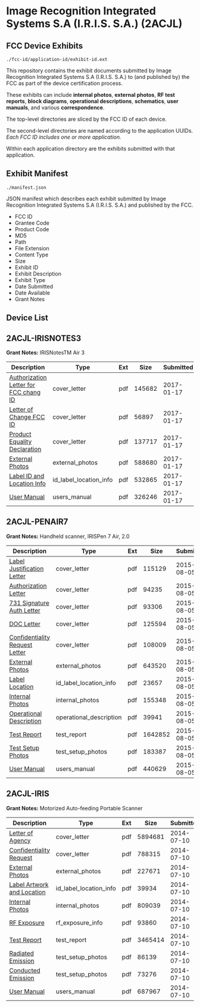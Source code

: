 # Image Recognition Integrated Systems S.A (I.R.I.S. S.A.) (2ACJL)
## FCC Device Exhibits

```
./fcc-id/application-id/exhibit-id.ext
```

This repository contains the exhibit documents submitted by Image Recognition Integrated Systems S.A (I.R.I.S. S.A.) to (and published by) the FCC as part of the device certification process.

These exhibits can include **internal photos**, **external photos**, **RF test reports**, **block diagrams**, **operational descriptions**, **schematics**, **user manuals**, and various **correspondence**.

The top-level directories are sliced by the FCC ID of each device.

The second-level directories are named according to the application UUIDs. *Each FCC ID includes one or more application.*

Within each application directory are the exhibits submitted with that application. 

## Exhibit Manifest

```
./manifest.json
```

JSON manifest which describes each exhibit submitted by Image Recognition Integrated Systems S.A (I.R.I.S. S.A.) and published by the FCC.

- FCC ID
- Grantee Code
- Product Code
- MD5
- Path
- File Extension
- Content Type
- Size
- Exhibit ID
- Exhibit Description
- Exhibit Type
- Date Submitted
- Date Available
- Grant Notes

## Device List
## 2ACJL-IRISNOTES3
**Grant Notes:** IRISNotesTM Air 3

| Description | Type | Ext | Size | Submitted | Available |
| ----------- | ---- | --- | ---- | --------- | --------- |
| [Authorization Letter for FCC chang ID](2ACJL-IRISNOTES3/baf38b7fd9291c30dd2ad83eea4e3c33/3261006.pdf) | cover_letter | pdf | 145682 | 2017-01-17 | 2017-01-17 |
| [Letter of Change FCC ID](2ACJL-IRISNOTES3/baf38b7fd9291c30dd2ad83eea4e3c33/3261009.pdf) | cover_letter | pdf | 56897 | 2017-01-17 | 2017-01-17 |
| [Product Equality Declaration](2ACJL-IRISNOTES3/baf38b7fd9291c30dd2ad83eea4e3c33/3261010.pdf) | cover_letter | pdf | 137717 | 2017-01-17 | 2017-01-17 |
| [External Photos](2ACJL-IRISNOTES3/baf38b7fd9291c30dd2ad83eea4e3c33/3261007.pdf) | external_photos | pdf | 588680 | 2017-01-17 | 2017-01-17 |
| [Label ID and Location Info](2ACJL-IRISNOTES3/baf38b7fd9291c30dd2ad83eea4e3c33/3261008.pdf) | id_label_location_info | pdf | 532865 | 2017-01-17 | 2017-01-17 |
| [User Manual](2ACJL-IRISNOTES3/baf38b7fd9291c30dd2ad83eea4e3c33/3201135.pdf) | users_manual | pdf | 326246 | 2017-01-17 | 2017-01-17 |
## 2ACJL-PENAIR7
**Grant Notes:** Handheld scanner, IRISPen 7 Air, 2.0

| Description | Type | Ext | Size | Submitted | Available |
| ----------- | ---- | --- | ---- | --------- | --------- |
| [Label Justification Letter](2ACJL-PENAIR7/1daf04b58dcaff73312d8e25ce615aaf/2704256.pdf) | cover_letter | pdf | 115129 | 2015-08-05 | 2015-08-05 |
| [Authorization Letter](2ACJL-PENAIR7/1daf04b58dcaff73312d8e25ce615aaf/2704257.pdf) | cover_letter | pdf | 94235 | 2015-08-05 | 2015-08-05 |
| [731 Signature Auth Letter](2ACJL-PENAIR7/1daf04b58dcaff73312d8e25ce615aaf/2704259.pdf) | cover_letter | pdf | 93306 | 2015-08-05 | 2015-08-05 |
| [DOC Letter](2ACJL-PENAIR7/1daf04b58dcaff73312d8e25ce615aaf/2704261.pdf) | cover_letter | pdf | 125594 | 2015-08-05 | 2015-08-05 |
| [Confidentiality Request Letter](2ACJL-PENAIR7/1daf04b58dcaff73312d8e25ce615aaf/2704262.pdf) | cover_letter | pdf | 108009 | 2015-08-05 | 2015-08-05 |
| [External Photos](2ACJL-PENAIR7/1daf04b58dcaff73312d8e25ce615aaf/2704260.pdf) | external_photos | pdf | 643520 | 2015-08-05 | 2015-08-05 |
| [Label Location](2ACJL-PENAIR7/1daf04b58dcaff73312d8e25ce615aaf/2704255.pdf) | id_label_location_info | pdf | 23657 | 2015-08-05 | 2015-08-05 |
| [Internal Photos](2ACJL-PENAIR7/1daf04b58dcaff73312d8e25ce615aaf/2704258.pdf) | internal_photos | pdf | 155348 | 2015-08-05 | 2015-08-05 |
| [Operational Description](2ACJL-PENAIR7/1daf04b58dcaff73312d8e25ce615aaf/2704254.pdf) | operational_description | pdf | 39941 | 2015-08-05 | 2015-08-05 |
| [Test Report](2ACJL-PENAIR7/1daf04b58dcaff73312d8e25ce615aaf/2704253.pdf) | test_report | pdf | 1642852 | 2015-08-05 | 2015-08-05 |
| [Test Setup Photos](2ACJL-PENAIR7/1daf04b58dcaff73312d8e25ce615aaf/2704252.pdf) | test_setup_photos | pdf | 183387 | 2015-08-05 | 2015-08-05 |
| [User Manual](2ACJL-PENAIR7/1daf04b58dcaff73312d8e25ce615aaf/2704251.pdf) | users_manual | pdf | 440629 | 2015-08-05 | 2015-08-05 |
## 2ACJL-IRIS
**Grant Notes:** Motorized Auto-feeding Portable Scanner

| Description | Type | Ext | Size | Submitted | Available |
| ----------- | ---- | --- | ---- | --------- | --------- |
| [Letter of Agency](2ACJL-IRIS/8bd1a6f0dc0c499c1e2d598dcb687b11/2320833.pdf) | cover_letter | pdf | 5894681 | 2014-07-10 | 2014-07-10 |
| [Confidentiality Request](2ACJL-IRIS/8bd1a6f0dc0c499c1e2d598dcb687b11/2320834.pdf) | cover_letter | pdf | 788315 | 2014-07-10 | 2014-07-10 |
| [External Photos](2ACJL-IRIS/8bd1a6f0dc0c499c1e2d598dcb687b11/2320842.pdf) | external_photos | pdf | 227671 | 2014-07-10 | 2014-08-24 |
| [Label Artwork and Location](2ACJL-IRIS/8bd1a6f0dc0c499c1e2d598dcb687b11/2320843.pdf) | id_label_location_info | pdf | 39934 | 2014-07-10 | 2014-07-10 |
| [Internal Photos](2ACJL-IRIS/8bd1a6f0dc0c499c1e2d598dcb687b11/2320844.pdf) | internal_photos | pdf | 809039 | 2014-07-10 | 2014-08-24 |
| [RF Exposure](2ACJL-IRIS/8bd1a6f0dc0c499c1e2d598dcb687b11/2320845.pdf) | rf_exposure_info | pdf | 93860 | 2014-07-10 | 2014-07-10 |
| [Test Report](2ACJL-IRIS/8bd1a6f0dc0c499c1e2d598dcb687b11/2320839.pdf) | test_report | pdf | 3465414 | 2014-07-10 | 2014-07-10 |
| [Radiated Emission](2ACJL-IRIS/8bd1a6f0dc0c499c1e2d598dcb687b11/2320840.pdf) | test_setup_photos | pdf | 86139 | 2014-07-10 | 2014-08-24 |
| [Conducted Emission](2ACJL-IRIS/8bd1a6f0dc0c499c1e2d598dcb687b11/2320841.pdf) | test_setup_photos | pdf | 73276 | 2014-07-10 | 2014-08-24 |
| [User Manual](2ACJL-IRIS/8bd1a6f0dc0c499c1e2d598dcb687b11/2320835.pdf) | users_manual | pdf | 687967 | 2014-07-10 | 2014-08-24 |
